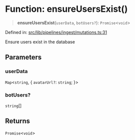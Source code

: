 # Function: ensureUsersExist()

> **ensureUsersExist**(`userData`, `botUsers?`): `Promise`\<`void`\>

Defined in: [src/lib/pipelines/ingest/mutations.ts:31](https://github.com/elizaOS/elizaos.github.io/blob/4810f50019028b92f4f2a0ac31323fd787c7f288/src/lib/pipelines/ingest/mutations.ts#L31)

Ensure users exist in the database

## Parameters

### userData

`Map`\<`string`, \{ `avatarUrl?`: `string`; \}\>

### botUsers?

`string`[]

## Returns

`Promise`\<`void`\>
